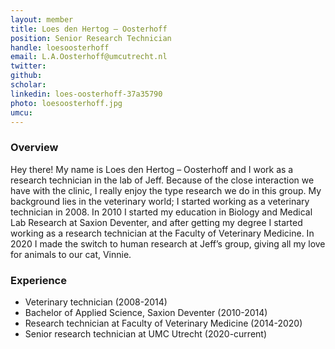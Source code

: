 ```yaml
---
layout: member
title: Loes den Hertog – Oosterhoff 
position: Senior Research Technician
handle: loesoosterhoff
email: L.A.Oosterhoff@umcutrecht.nl
twitter:
github: 
scholar: 
linkedin: loes-oosterhoff-37a35790
photo: loesoosterhoff.jpg
umcu:
---
```


### Overview
Hey there! My name is Loes den Hertog – Oosterhoff and I work as a research technician in the lab of Jeff. Because of the close interaction we have with the clinic, I really enjoy the type research we do in this group. My background lies in the veterinary world; I started working as a veterinary technician in 2008. In 2010 I started my education in Biology and Medical Lab Research at Saxion Deventer, and after getting my degree I started working as a research technician at the Faculty of Veterinary Medicine. In 2020 I made the switch to human research at Jeff’s group, giving all my love for animals to our cat, Vinnie. 

### Experience
- Veterinary technician (2008-2014)
- Bachelor of Applied Science, Saxion Deventer (2010-2014)
- Research technician at Faculty of Veterinary Medicine (2014-2020)
- Senior research technician at UMC Utrecht (2020-current)